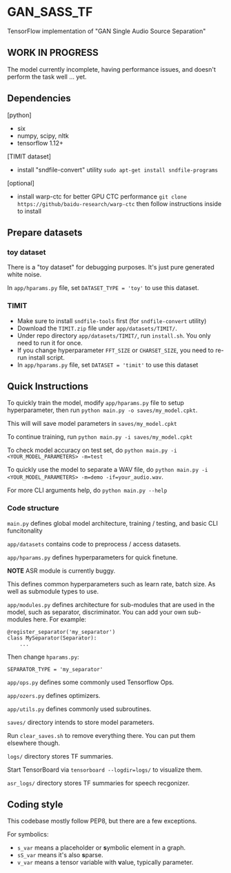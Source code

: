 # GAN_SASS_TF
TensorFlow implementation of "GAN Single Audio Source Separation"

## WORK IN PROGRESS

The model currently incomplete, having performance issues, and doesn't perform the task well ... yet.

## Dependencies

[python]
- six
- numpy, scipy, nltk
- tensorflow 1.12+

[TIMIT dataset]
- install "sndfile-convert" utility
    `sudo apt-get install sndfile-programs`

[optional]
- install warp-ctc for better GPU CTC performance
    `git clone https://github/baidu-research/warp-ctc`
    then follow instructions inside to install

## Prepare datasets

### toy dataset

There is a "toy dataset" for debugging purposes. It's just pure generated white noise.

In `app/hparams.py` file, set `DATASET_TYPE = 'toy'` to use this dataset.

### TIMIT

 - Make sure to install `sndfile-tools` first (for `sndfile-convert` utility)
 - Download the `TIMIT.zip` file under `app/datasets/TIMIT/`.
 - Under repo directory `app/datasets/TIMIT/`, run `install.sh`. You only need to run it for once.
 - If you change hyperparameter `FFT_SIZE` or `CHARSET_SIZE`, you need to re-run install script.
 - In `app/hparams.py` file, set `DATASET = 'timit'` to use this dataset


## Quick Instructions

To quickly train the model, modify `app/hparams.py` file to setup hyperparameter,
then run `python main.py -o saves/my_model.cpkt`.

This will will save model parameters in `saves/my_model.cpkt`

To continue training, run `python main.py -i saves/my_model.cpkt`

To check model accuracy on test set, do `python main.py -i <YOUR_MODEL_PARAMETERS> -m=test`

To quickly use the model to separate a WAV file, do `python main.py -i <YOUR_MODEL_PARAMETERS> -m=demo -if=your_audio.wav`.

For more CLI arguments help, do `python main.py --help`

### Code structure

`main.py` defines global model architecture, training / testing, and basic CLI funcitonality

`app/datasets` contains code to preprocess / access datasets.

`app/hparams.py` defines hyperparameters for quick finetune.

**NOTE** ASR module is currently buggy.

This defines common hyperparameters such as learn rate, batch size. As well as submodule types to use.

`app/modules.py` defines architecture for sub-modules that are used in the model, such as separator, discriminator.
You can add your own sub-modules here. For example:

```
@register_separator('my_separator')
class MySeparator(Separator):
    ...
```

Then change `hparams.py`:

```
SEPARATOR_TYPE = 'my_separator'
```

`app/ops.py` defines some commonly used Tensorflow Ops.


`app/ozers.py` defines optimizers.


`app/utils.py` defines commonly used subroutines.


`saves/` directory intends to store model parameters.

Run `clear_saves.sh` to remove everything there. You can put them elsewhere though.


`logs/` directory stores TF summaries.

Start TensorBoard via `tensorboard --logdir=logs/` to visualize them.


`asr_logs/` directory stores TF summaries for speech recgonizer.

## Coding style

This codebase mostly follow PEP8, but there are a few exceptions.

For symbolics:

- `s_var` means a placeholder or **s**ymbolic element in a graph.
- `sS_var` means it's also **s**parse.
- `v_var` means a tensor variable with **v**alue, typically parameter.
